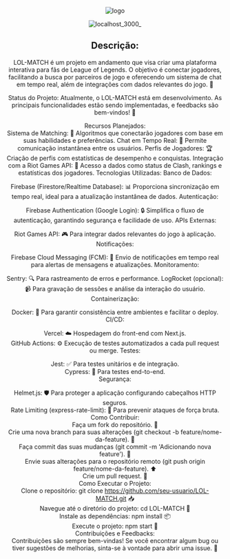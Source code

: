 
<div align="center">

![logo](https://github.com/user-attachments/assets/1390f1cc-0048-4fe3-ae41-f287afa7d548)

![localhost_3000_](https://github.com/user-attachments/assets/e55ff7c1-7146-4630-8cf0-6070a1843131)

## Descrição:
LOL-MATCH é um projeto em andamento que visa criar uma plataforma interativa para fãs de League of Legends. O objetivo é conectar jogadores, facilitando a busca por parceiros de jogo e oferecendo um sistema de chat em tempo real, além de integrações com dados relevantes do jogo. 🌟

Status do Projeto:
Atualmente, o LOL-MATCH está em desenvolvimento. As principais funcionalidades estão sendo implementadas, e feedbacks são bem-vindos! 🚧

Recursos Planejados:<br/>
Sistema de Matching: 🤝 Algoritmos que conectarão jogadores com base em suas habilidades e preferências.
Chat em Tempo Real: 💬 Permite comunicação instantânea entre os usuários.
Perfis de Jogadores: 🏆 Criação de perfis com estatísticas de desempenho e conquistas.
Integração com a Riot Games API: 🔗 Acesso a dados como status de Clash, rankings e estatísticas dos jogadores.
Tecnologias Utilizadas:
Banco de Dados:<br/>

Firebase (Firestore/Realtime Database): 📊 Proporciona sincronização em tempo real, ideal para a atualização instantânea de dados.
Autenticação:<br/>

Firebase Authentication (Google Login): 🔒 Simplifica o fluxo de autenticação, garantindo segurança e facilidade de uso.
APIs Externas:<br/>

Riot Games API: 🎮 Para integrar dados relevantes do jogo à aplicação.
Notificações:<br/>

Firebase Cloud Messaging (FCM): 📲 Envio de notificações em tempo real para alertas de mensagens e atualizações.
Monitoramento:<br/>

Sentry: 🔍 Para rastreamento de erros e performance.
LogRocket (opcional): 📹 Para gravação de sessões e análise da interação do usuário.
Containerização:<br/>

Docker: 🐳 Para garantir consistência entre ambientes e facilitar o deploy.
CI/CD:<br/>

Vercel: ☁️ Hospedagem do front-end com Next.js.<br/>
GitHub Actions: ⚙️ Execução de testes automatizados a cada pull request ou merge.
Testes:

Jest: ✅ Para testes unitários e de integração.<br/>
Cypress: 🚀 Para testes end-to-end.<br/>
Segurança:<br/>

Helmet.js: 🛡️ Para proteger a aplicação configurando cabeçalhos HTTP seguros. <br/>
Rate Limiting (express-rate-limit): 🚫 Para prevenir ataques de força bruta.<br/>
Como Contribuir:<br/>
Faça um fork do repositório. 🍴<br/>
Crie uma nova branch para suas alterações (git checkout -b feature/nome-da-feature). 🌱<br/>
Faça commit das suas mudanças (git commit -m 'Adicionando nova feature'). 📝<br/>
Envie suas alterações para o repositório remoto (git push origin feature/nome-da-feature). ⬆️<br/>
Crie um pull request. 🔄<br/>
Como Executar o Projeto:<br/>
Clone o repositório: git clone https://github.com/seu-usuario/LOL-MATCH.git 📥<br/>
Navegue até o diretório do projeto: cd LOL-MATCH 📂<br/>
Instale as dependências: npm install 📦<br/>
Execute o projeto: npm start 🚀<br/>
Contribuições e Feedbacks:<br/>
Contribuições são sempre bem-vindas! Se você encontrar algum bug ou tiver sugestões de melhorias, sinta-se à vontade para abrir uma issue. 💬<br/>
<div/>
